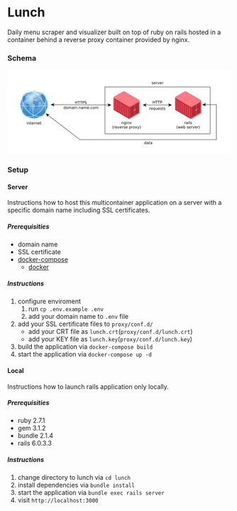 # Lunch

Daily menu scraper and visualizer built on top of ruby on rails hosted in a container behind a reverse proxy container provided by nginx.

### Schema

![schema.png](.other/schema.png)

### Setup

#### Server

Instructions how to host this multicontainer application on a server with a specific domain name including SSL certificates.

##### Prerequisities

* domain name
* SSL certificate
* [docker-compose](https://docs.docker.com/compose)
    * [docker](https://docs.docker.com/engine)

##### Instructions

1. configure enviroment
    1. run `cp .env.example .env`
    1. add your domain name to `.env` file
1. add your SSL certificate files to `proxy/conf.d/`
    * add your CRT file as `lunch.crt`(`proxy/conf.d/lunch.crt`)
    * add your KEY file as `lunch.key`(`proxy/conf.d/lunch.key`)
1. build the application via `docker-compose build`
1. start the application via `docker-compose up -d`

#### Local

Instructions how to launch rails application only locally.

##### Prerequisities

* ruby 2.7.1
* gem 3.1.2
* bundle 2.1.4
* rails 6.0.3.3

##### Instructions

1. change directory to lunch via `cd lunch`
1. install dependencies via `bundle install`
1. start the application via `bundle exec rails server`
1. visit `http://localhost:3000`
